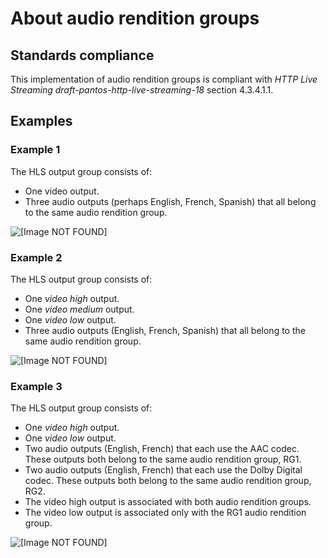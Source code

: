 # About audio rendition groups<a name="ARGs-about"></a>

## Standards compliance<a name="ARG-compliance"></a>

This implementation of audio rendition groups is compliant with *HTTP Live Streaming draft\-pantos\-http\-live\-streaming\-18* section 4\.3\.4\.1\.1\. 

## Examples<a name="ARG-examples"></a>

### Example 1<a name="ARGs-example-1"></a>

The HLS output group consists of:
+ One video output\.
+ Three audio outputs \(perhaps English, French, Spanish\) that all belong to the same audio rendition group\.

![\[Image NOT FOUND\]](http://docs.aws.amazon.com/medialive/latest/ug/images/ARG_oneV_threeA.png)

### Example 2<a name="ARG-example-2"></a>

The HLS output group consists of:
+ One *video high* output\.
+ One *video medium* output\.
+ One *video low* output\.
+ Three audio outputs \(English, French, Spanish\) that all belong to the same audio rendition group\.

![\[Image NOT FOUND\]](http://docs.aws.amazon.com/medialive/latest/ug/images/ARG_threeV_threeA.png)

### Example 3<a name="ARG-3"></a>

The HLS output group consists of:
+ One *video high* output\.
+ One *video low* output\.
+ Two audio outputs \(English, French\) that each use the AAC codec\. These outputs both belong to the same audio rendition group, RG1\. 
+ Two audio outputs \(English, French\) that each use the Dolby Digital codec\. These outputs both belong to the same audio rendition group, RG2\. 
+ The video high output is associated with both audio rendition groups\.
+ The video low output is associated only with the RG1 audio rendition group\.

![\[Image NOT FOUND\]](http://docs.aws.amazon.com/medialive/latest/ug/images/ARG_twoV_twoA.png)